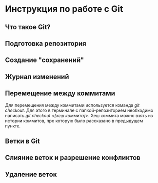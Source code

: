# Инструкция по работе с Git

## Что такое Git?

## Подготовка репозитория

## Создание "сохранений"

## Журнал изменений

## Перемещение между коммитами
Для перемещения между коммитами используется команда *git checkout*. Для этого в терминале с папкой-репозиторием необходимо написать *git checkout <[хеш коммита]>*. Хеш коммита можно взять из истории коммитов, про которую было рассказано в предыдущем пункте.

## Ветки в Git

## Слияние веток и разрешение конфликтов

## Удаление веток